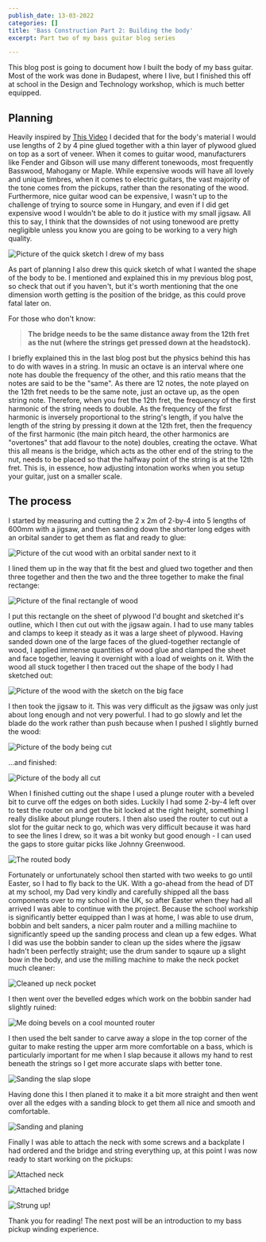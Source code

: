 ```yaml
---
publish_date: 13-03-2022
categories: []
title: 'Bass Construction Part 2: Building the body'
excerpt: Part two of my bass guitar blog series

---
```

This blog post is going to document how I built the body of my bass guitar.  Most of the work was done in Budapest, where I live, but I finished this off at school in the Design and Technology workshop, which is much better equipped.

## Planning

Heavily inspired by [This Video](https://www.youtube.com/watch?v=r6Ar2qn5ZO8&t=1053s) I decided that for the body's material I would use lengths of 2 by 4 pine glued together with a thin layer of plywood glued on top as a sort of veneer.  When it comes to guitar wood, manufacturers like Fender and Gibson will use many different tonewoods, most frequently Basswood, Mahogany or Maple.  While expensive woods will have all lovely and unique timbres, when it comes to electric guitars, the vast majority of the tone comes from the pickups, rather than the resonating of the wood.  Furthermore, nice guitar wood can be expensive, I wasn't up to the challenge of trying to source some in Hungary, and even if I did get expensive wood I wouldn't be able to do it justice with my small jigsaw.  All this to say, I think that the downsides of not using tonewood are pretty negligible unless you know you are going to be working to a very high quality.

![Picture of the quick sketch I drew of my bass](bass-body-plan)

As part of planning I also drew this quick sketch of what I wanted the shape of the body to be.  I mentioned and explained this in my previous blog post, so check that out if you haven't, but it's worth mentioning that the one dimension worth getting is the position of the bridge, as this could prove fatal later on.

For those who don't know:

> **The bridge needs to be the same distance away from the 12th fret as the nut (where the strings get pressed down at the headstock).**

I briefly explained this in the last blog post but the physics behind this has to do with waves in a string.  In music an octave is an interval where one note has double the frequency of the other, and this ratio means that the notes are said to be the "same".  As there are 12 notes, the note played on the 12th fret needs to be the same note, just an octave up, as the open string note.  Therefore, when you fret the 12th fret, the frequency of the first harmonic of the string needs to double.  As the frequency of the first harmonic is inversely proportional to the string's length, if you halve the length of the string by pressing it down at the 12th fret, then the frequency of the first harmonic (the main pitch heard, the other harmonics are "overtones" that add flavour to the note) doubles, creating the octave.  What this all means is the bridge, which acts as the other end of the string to the nut, needs to be placed so that the halfway point of the string is at the 12th fret.  This is, in essence, how adjusting intonation works when you setup your guitar, just on a smaller scale.

## The process

I started by measuring and cutting the 2 x 2m of 2-by-4 into 5 lengths of 600mm with a jigsaw, and then sanding down the shorter long edges with an orbital sander to get them as flat and ready to glue:

![Picture of the cut wood with an orbital sander next to it](cutting-pine)

I lined them up in the way that fit the best and glued two together and then three together and then the two and the three together to make the final rectange:

![Picture of the final rectangle of wood](final-rectangle)

I put this rectangle on the sheet of plywood I'd bought and sketched it's outline, which I then cut out with the jigsaw again.  I had to use many tables and clamps to keep it steady as it was a large sheet of plywood.  Having sanded down one of the large faces of the glued-together rectangle of wood, I applied immense quantities of wood glue and clamped the sheet and face together, leaving it overnight with a load of weights on it.  With the wood all stuck together I then traced out the shape of the body I had sketched out:

![Picture of the wood with the sketch on the big face](sketched-wood)

I then took the jigsaw to it.  This was very difficult as the jigsaw was only just about long enough and not very powerful.  I had to go slowly and let the blade do the work rather than push because when I pushed I slightly burned the wood:

![Picture of the body being cut](half-cut-body)

...and finished:

![Picture of the body all cut](full-cut-body)

When I finished cutting out the shape I used a plunge router with a beveled bit to curve off the edges on both sides.  Luckily I had some 2-by-4 left over to test the router on and get the bit locked at the right height, something I really dislike about plunge routers.  I then also used the router to cut out a slot for the guitar neck to go, which was very difficult because it was hard to see the lines I drew, so it was a bit wonky but good enough - I can used the gaps to store guitar picks like Johnny Greenwood.

![The routed body](routed-body)

Fortunately or unfortunately school then started with two weeks to go until Easter, so I had to fly back to the UK.  With a go-ahead from the head of DT at my school, my Dad very kindly and carefully shipped all the bass components over to my school in the UK, so after Easter when they had all arrived I was able to continue with the project.  Because the school workship is significantly better equipped than I was at home, I was able to use drum, bobbin and belt sanders, a nicer palm router and a milling machiine to significantly speed up the sanding process and clean up a few edges.  What I did was use the bobbin sander to clean up the sides where the jigsaw hadn't been perfectly straight; use the drum sander to sqaure up a slight bow in the body, and use the milling machine to make the neck pocket much cleaner:

![Cleaned up neck pocket](clean-neck-pocket)

I then went over the bevelled edges which work on the bobbin sander had slightly ruined:

![Me doing bevels on a cool mounted router](jed-bevelling)

I then used the belt sander to carve away a slope in the top corner of the guitar to make resting the upper arm more comfortable on a bass, which is particularly important for me when I slap because it allows my hand to rest beneath the strings so I get more accurate slaps with better tone.

![Sanding the slap slope](sanding-slope)

Having done this I then planed it to make it a bit more straight and then went over all the edges with a sanding block to get them all nice and smooth and comfortable.

![Sanding and planing](sanding-again)

Finally I was able to attach the neck with some screws and a backplate I had ordered and the bridge and string everything up, at this point I was now ready to start working on the pickups:

![Attached neck](attaching-neck)

![Attached bridge](bass-body)

![Strung up!](strung-bass)

Thank you for reading!  The next post will be an introduction to my bass pickup winding experience.